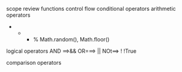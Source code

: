 scope
review functions
control flow
conditional operators
arithmetic operators
+ - * % 
Math.random(), Math.floor()

logical operators
AND ==>&&
OR===> ||
NOt==> ! !True

comparison operators
